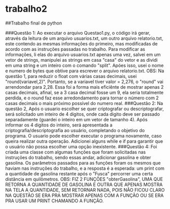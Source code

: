 # trabalho2
##Trabalho final de python

###Questão 1: Ao executar o arquivo Questao1.py, o código irá gerar, através da leitura de um arquivo usuarios.txt, um outro arquivo relatorio.txt, este contendo as mesmas informações do primeiro, mas modificadas de acordo com as instruções passadas no trabalho. Para modificar as informações, li elas do arquivo usuarios.txt apenas uma vez, salvei em um vetor de strings, manipulei as strings em casa "casa" do vetor e as dividi em uma string e um inteiro com o comando "split". Apóes isso, usei o nome e numero de bytes que obtive para escrever o arquivo relatorio.txt. OBS: Na questão 1, para reduzir o float com várias casas decimais, usei "round(variavel,2)". Portanto, se a variavel tiver valor = 2,276, o "round" vai arrendondar para 2,28. Essa foi a forma mais eficiênte de mostrar apenas 2 casas decimais, afinal, se a 3 casa decimal fosse um 9, ela seria totalmente perdida, e o round faz esse arredondamento para tornar o número com 2 casas decimais o mais próximo possível do numero real.
###Questão 2: Na questão 2, Após o usuario escolher se quer criptografar ou descriptografar, será solicitado um inteiro de 4 digitos, onde cada digito deve ser passado separadamente (guardei o inteiro em um vetor de tamanho 4). Após informar os 4 digitos do inteiro, será apresentada a criptografia/descriptografia ao usuário, completando o objetivo do programa. O usuario pode escolher executar o programa novamente, caso queira realizar outra operação. Adicionei alguns while e if para garantir que o usuário não possa escolher uma opção inexistente.
###Questão 4: Foi criada uma classe com algumas funções que foram solicitadas nas instruções do trabalho, sendo essas andar, adicionar gasolina e obter gasolina. Os parâmetros passados para as funções foram os mesmos que haviam nas instruções do trabalho, e a resposta é a esperada: um print com a quantidade de gasolina restante após o "Fusca" percorrer uma certa distância em quilômetros. OBS: FIZ 2 FUNÇÕES "obterGasolina", UMA QUE RETORNA A QUANTIDADE DE GASOLINA E OUTRA QUE APENAS MOSTRA NA TELA A QUANTIDADE, SEM RETORNAR NADA, POIS NÃO FICOU CLARO NA QUESTÃO SE ERA PRA MOSTRAR APENAS COM A FUNÇÃO OU SE ERA PRA USAR UM PRINT CHAMANDO A FUNÇÃO.
